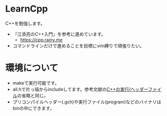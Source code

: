 # LearnCpp
C++を勉強します。

- 『江添亮のC++入門』を参考に進めています。
  - https://cpp.rainy.me
- コマンドラインだけで進めることを目標にvim縛りで頑張りたい。

# 環境について
- makeで実行可能です。
- all.hで片っ端からincludeしてます。参考文献の[C++の実行/ヘッダーファイル](https://cpp.rainy.me/002-build.html#ヘッダーファイルの省略)の省略と同じ。
- プリコンパイルヘッダー(.gch)や実行ファイル(program)などのバイナリはbinの中にできます。
